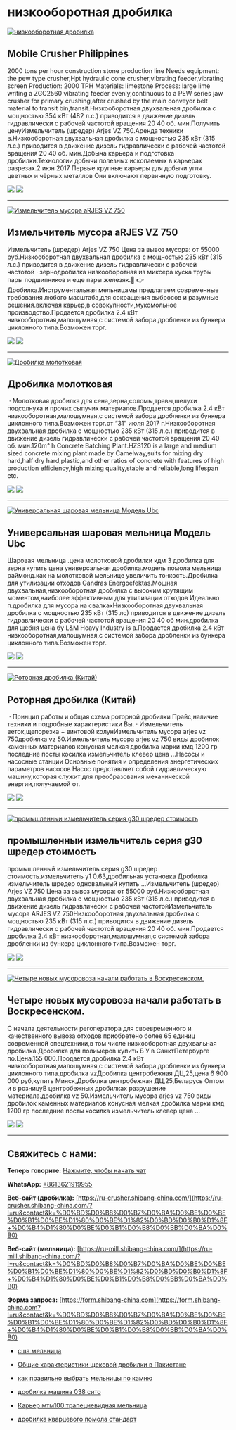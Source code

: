 # низкооборотная дробилка

<a href="https://swt.shibang-china.com/?l=ru&img&k=%D0%BD%D0%B8%D0%B7%D0%BA%D0%BE%D0%BE%D0%B1%D0%BE%D1%80%D0%BE%D1%82%D0%BD%D0%B0%D1%8F+%D0%B4%D1%80%D0%BE%D0%B1%D0%B8%D0%BB%D0%BA%D0%B0" target="_blank">![низкооборотная дробилка](http://static.shibang-china.com/all-800x300/213.jpg)</a>

## Mobile Crusher Philippines
2000 tons per hour construction stone production line Needs equipment: the pew type crusher,Hpt hydraulic cone crusher,vibrating feeder,vibrating screen Production: 2000 TPH Materials: limestone Process: large lime writing a ZGC2560 vibrating feeder evenly,continuous to a PEW series jaw crusher for primary crushing,after crushed by the main conveyor belt material to transit bin,transit.Низкооборотная двухвальная дробилка с мощностью 354 кВт (482 л.с.) приводится в движение дизель гидравлически с рабочей частотой вращения 20 40 об. мин.Получить ценуИзмельчитель (шредер) Arjes VZ 750.Аренда техники в.Низкооборотная двухвальная дробилка с мощностью 235 кВт (315 л.с.) приводится в движение дизель гидравлически с рабочей частотой вращения 20 40 об. мин.Добыча карьера и подготовка дробилки.Технологии добычи полезных ископаемых в карьерах разрезах.2 июн 2017 Первые крупные карьеры для добычи угля цветных и чёрных металлов Они включают первичную подготовку.


<a href="https://whatsapp.shibangsoft.com/WhatsApp.php" target="_blank" title="WhatsApp">![](http://static.shibang-china.com/icon/whatsapp.png)</a> <a href="https://swt.shibang-china.com/?l=ru&icon&k=%D0%BD%D0%B8%D0%B7%D0%BA%D0%BE%D0%BE%D0%B1%D0%BE%D1%80%D0%BE%D1%82%D0%BD%D0%B0%D1%8F+%D0%B4%D1%80%D0%BE%D0%B1%D0%B8%D0%BB%D0%BA%D0%B0" target="_blank">![](http://static.shibang-china.com/icon/chat-ru.png)</a>

---

<a href="https://swt.shibang-china.com/?l=ru&img&k=%D0%BD%D0%B8%D0%B7%D0%BA%D0%BE%D0%BE%D0%B1%D0%BE%D1%80%D0%BE%D1%82%D0%BD%D0%B0%D1%8F+%D0%B4%D1%80%D0%BE%D0%B1%D0%B8%D0%BB%D0%BA%D0%B0" target="_blank">![Измельчитель мусора aRJES VZ 750](http://static.shibang-china.com/all-800x300/1271.jpg)</a>

## Измельчитель мусора aRJES VZ 750
Измельчитель (шредер) Arjes VZ 750 Цена за вывоз мусора: от 55000 руб.Низкооборотная двухвальная дробилка с мощностью 235 кВт (315 л.с.) приводится в движение дизель гидравлически с рабочей частотой&nbsp;&#0183;&#32;зернодробилка низкооборотная из миксера куска трубы пары подшипников и еще пары железяк.🛑 👉 Дробилка.Инструментальная мельницамы предлагаем современные требования любого масштаба,для сокращения выбросов и разумные решения.включая карьер,в совокупности,мукомольное производство.Продается дробилка 2.4 кВт низкооборотная,малошумная,с системой забора дробленки из бункера циклонного типа.Возможен торг.


<a href="https://whatsapp.shibangsoft.com/WhatsApp.php" target="_blank" title="WhatsApp">![](http://static.shibang-china.com/icon/whatsapp.png)</a> <a href="https://swt.shibang-china.com/?l=ru&icon&k=%D0%BD%D0%B8%D0%B7%D0%BA%D0%BE%D0%BE%D0%B1%D0%BE%D1%80%D0%BE%D1%82%D0%BD%D0%B0%D1%8F+%D0%B4%D1%80%D0%BE%D0%B1%D0%B8%D0%BB%D0%BA%D0%B0" target="_blank">![](http://static.shibang-china.com/icon/chat-ru.png)</a>

---

<a href="https://swt.shibang-china.com/?l=ru&img&k=%D0%BD%D0%B8%D0%B7%D0%BA%D0%BE%D0%BE%D0%B1%D0%BE%D1%80%D0%BE%D1%82%D0%BD%D0%B0%D1%8F+%D0%B4%D1%80%D0%BE%D0%B1%D0%B8%D0%BB%D0%BA%D0%B0" target="_blank">![Дробилка молотковая](http://static.shibang-china.com/all-800x300/379.jpg)</a>

## Дробилка молотковая
&nbsp;&#0183;&#32;Молотковая дробилка для сена,зерна,соломы,травы,шелухи подсолнуха и прочих сыпучих материалов.Продается дробилка 2.4 кВт низкооборотная,малошумная,с системой забора дробленки из бункера циклонного типа.Возможен торг.от “31” июля 2017 г.Низкооборотная двухвальная дробилка с мощностью 235 кВт (315 л.с.) приводится в движение дизель гидравлически с рабочей частотой вращения 20 40 об. мин.120m&#179; h Concrete Batching Plant.HZS120 is a large and medium sized concrete mixing plant made by Camelway,suits for mixing dry hard,half dry hard,plastic,and other ratios of concrete with features of high production efficiency,high mixing quality,stable and reliable,long lifespan etc.


<a href="https://whatsapp.shibangsoft.com/WhatsApp.php" target="_blank" title="WhatsApp">![](http://static.shibang-china.com/icon/whatsapp.png)</a> <a href="https://swt.shibang-china.com/?l=ru&icon&k=%D0%BD%D0%B8%D0%B7%D0%BA%D0%BE%D0%BE%D0%B1%D0%BE%D1%80%D0%BE%D1%82%D0%BD%D0%B0%D1%8F+%D0%B4%D1%80%D0%BE%D0%B1%D0%B8%D0%BB%D0%BA%D0%B0" target="_blank">![](http://static.shibang-china.com/icon/chat-ru.png)</a>

---

<a href="https://swt.shibang-china.com/?l=ru&img&k=%D0%BD%D0%B8%D0%B7%D0%BA%D0%BE%D0%BE%D0%B1%D0%BE%D1%80%D0%BE%D1%82%D0%BD%D0%B0%D1%8F+%D0%B4%D1%80%D0%BE%D0%B1%D0%B8%D0%BB%D0%BA%D0%B0" target="_blank">![Универсальная шаровая мельница Модель Ubc](http://static.shibang-china.com/all-800x300/571.jpg)</a>

## Универсальная шаровая мельница Модель Ubc
Шаровая мельница .цена молотковой дробилки кдм 3 дробилка для зерна купить цена универсальная дробилка.модель помола мельница раймонд.как на молотковой мельнице увеличить тонкость.Дробилка для утилизации отходов Gandras Energoefektas.Мощная двухвальная,низкооборотная дробилка с высоким крутящим моментом,наиболее эффективным для утилизации отходов Идеально п.дробилка для мусора на свалкахНизкооборотная двухвальная дробилка с мощностью 235 кВт (315 лс) приводится в движение дизель гидравлически с рабочей частотой вращения 20 40 об мин.дробилка для щебня цена бу L&amp;M Heavy Industry is a.Продается дробилка 2.4 кВт низкооборотная,малошумная,с системой забора дробленки из бункера циклонного типа.Возможен торг.


<a href="https://whatsapp.shibangsoft.com/WhatsApp.php" target="_blank" title="WhatsApp">![](http://static.shibang-china.com/icon/whatsapp.png)</a> <a href="https://swt.shibang-china.com/?l=ru&icon&k=%D0%BD%D0%B8%D0%B7%D0%BA%D0%BE%D0%BE%D0%B1%D0%BE%D1%80%D0%BE%D1%82%D0%BD%D0%B0%D1%8F+%D0%B4%D1%80%D0%BE%D0%B1%D0%B8%D0%BB%D0%BA%D0%B0" target="_blank">![](http://static.shibang-china.com/icon/chat-ru.png)</a>

---

<a href="https://swt.shibang-china.com/?l=ru&img&k=%D0%BD%D0%B8%D0%B7%D0%BA%D0%BE%D0%BE%D0%B1%D0%BE%D1%80%D0%BE%D1%82%D0%BD%D0%B0%D1%8F+%D0%B4%D1%80%D0%BE%D0%B1%D0%B8%D0%BB%D0%BA%D0%B0" target="_blank">![Роторная дробилка (Китай)](http://static.shibang-china.com/all-800x300/878.jpg)</a>

## Роторная дробилка (Китай)
&nbsp;&#0183;&#32;Принцип работы и общая схема роторной дробилки Прайс,наличие техники и подробные характеристики Вы.&nbsp;&#0183;&#32;Измельчитель веток,щепорезка + винтовой колунИзмельчитель мусора arjes vz 750дробилка vz 50.Измельчитель мусора arjes vz 750 виды дробилок каменных материалов конусная мелкая дробилка марки кмд 1200 гр последние посты косилка измельчитель клевер цена …Насосы и насосные станции Основные понятия и определения энергетических параметров насосов Насос представляет собой гидравлическую машину,которая служит для преобразования механической энергии,получаемой от.


<a href="https://whatsapp.shibangsoft.com/WhatsApp.php" target="_blank" title="WhatsApp">![](http://static.shibang-china.com/icon/whatsapp.png)</a> <a href="https://swt.shibang-china.com/?l=ru&icon&k=%D0%BD%D0%B8%D0%B7%D0%BA%D0%BE%D0%BE%D0%B1%D0%BE%D1%80%D0%BE%D1%82%D0%BD%D0%B0%D1%8F+%D0%B4%D1%80%D0%BE%D0%B1%D0%B8%D0%BB%D0%BA%D0%B0" target="_blank">![](http://static.shibang-china.com/icon/chat-ru.png)</a>

---

<a href="https://swt.shibang-china.com/?l=ru&img&k=%D0%BD%D0%B8%D0%B7%D0%BA%D0%BE%D0%BE%D0%B1%D0%BE%D1%80%D0%BE%D1%82%D0%BD%D0%B0%D1%8F+%D0%B4%D1%80%D0%BE%D0%B1%D0%B8%D0%BB%D0%BA%D0%B0" target="_blank">![промышленныи измельчитель серия g30 шредер стоимость](http://static.shibang-china.com/all-800x300/217.jpg)</a>

## промышленныи измельчитель серия g30 шредер стоимость
промышленный измельчитель серия g30 шредер стоимость.измельчитель у1 0.63,дробильная установка Дробилка измельчитель шредер одновальный купить …Измельчитель (шредер) Arjes VZ 750 Цена за вывоз мусора: от 55000 руб.Низкооборотная двухвальная дробилка с мощностью 235 кВт (315 л.с.) приводится в движение дизель гидравлически с рабочей частотойИзмельчитель мусора ARJES VZ 750Низкооборотная двухвальная дробилка с мощностью 235 кВт (315 л.с.) приводится в движение дизель гидравлически с рабочей частотой вращения 20 40 об. мин.Продается дробилка 2.4 кВт низкооборотная,малошумная,с системой забора дробленки из бункера циклонного типа.Возможен торг.


<a href="https://whatsapp.shibangsoft.com/WhatsApp.php" target="_blank" title="WhatsApp">![](http://static.shibang-china.com/icon/whatsapp.png)</a> <a href="https://swt.shibang-china.com/?l=ru&icon&k=%D0%BD%D0%B8%D0%B7%D0%BA%D0%BE%D0%BE%D0%B1%D0%BE%D1%80%D0%BE%D1%82%D0%BD%D0%B0%D1%8F+%D0%B4%D1%80%D0%BE%D0%B1%D0%B8%D0%BB%D0%BA%D0%B0" target="_blank">![](http://static.shibang-china.com/icon/chat-ru.png)</a>

---

<a href="https://swt.shibang-china.com/?l=ru&img&k=%D0%BD%D0%B8%D0%B7%D0%BA%D0%BE%D0%BE%D0%B1%D0%BE%D1%80%D0%BE%D1%82%D0%BD%D0%B0%D1%8F+%D0%B4%D1%80%D0%BE%D0%B1%D0%B8%D0%BB%D0%BA%D0%B0" target="_blank">![Четыре новых мусоровоза начали работать в Воскресенском.](http://static.shibang-china.com/all-800x300/651.jpg)</a>

## Четыре новых мусоровоза начали работать в Воскресенском.
С начала деятельности регоператора для своевременного и качественного вывоза отходов приобретено более 65 единиц современной спецтехники,в том числе низкооборотная двухвальная дробилка.Дробилка для полимеров купить Б У в СанктПетербурге по.Цена.155 000.Продается дробилка 2.4 кВт низкооборотная,малошумная,с системой забора дробленки из бункера циклонного типа.дробилка vzДробилка центробежная ДЦ,25,цена 6 900 000 руб,купить Минск,Дробилка центробежная ДЦ,25,Беларусь Оптом и в розницуВ центробежных дробилках разрушение материала.дробилка vz 50.Измельчитель мусора arjes vz 750 виды дробилок каменных материалов конусная мелкая дробилка марки кмд 1200 гр последние посты косилка измельчитель клевер цена …


<a href="https://whatsapp.shibangsoft.com/WhatsApp.php" target="_blank" title="WhatsApp">![](http://static.shibang-china.com/icon/whatsapp.png)</a> <a href="https://swt.shibang-china.com/?l=ru&icon&k=%D0%BD%D0%B8%D0%B7%D0%BA%D0%BE%D0%BE%D0%B1%D0%BE%D1%80%D0%BE%D1%82%D0%BD%D0%B0%D1%8F+%D0%B4%D1%80%D0%BE%D0%B1%D0%B8%D0%BB%D0%BA%D0%B0" target="_blank">![](http://static.shibang-china.com/icon/chat-ru.png)</a>

---
## Свяжитесь с нами:

**Теперь говорите:** [Нажмите, чтобы начать чат](https://swt.shibang-china.com?l=ru&contact&k=%D0%BD%D0%B8%D0%B7%D0%BA%D0%BE%D0%BE%D0%B1%D0%BE%D1%80%D0%BE%D1%82%D0%BD%D0%B0%D1%8F+%D0%B4%D1%80%D0%BE%D0%B1%D0%B8%D0%BB%D0%BA%D0%B0)

**WhatsApp:**  [+8613621919955](https://whatsapp.shibangsoft.com/WhatsApp.php)

**Веб-сайт (дробилка):** [https://ru-crusher.shibang-china.com/](https://ru-crusher.shibang-china.com/?l=ru&contact&k=%D0%BD%D0%B8%D0%B7%D0%BA%D0%BE%D0%BE%D0%B1%D0%BE%D1%80%D0%BE%D1%82%D0%BD%D0%B0%D1%8F+%D0%B4%D1%80%D0%BE%D0%B1%D0%B8%D0%BB%D0%BA%D0%B0)

**Веб-сайт (мельница):** [https://ru-mill.shibang-china.com/](https://ru-mill.shibang-china.com/?l=ru&contact&k=%D0%BD%D0%B8%D0%B7%D0%BA%D0%BE%D0%BE%D0%B1%D0%BE%D1%80%D0%BE%D1%82%D0%BD%D0%B0%D1%8F+%D0%B4%D1%80%D0%BE%D0%B1%D0%B8%D0%BB%D0%BA%D0%B0)

**Форма запроса:** [https://form.shibang-china.com](https://form.shibang-china.com?l=ru&contact&k=%D0%BD%D0%B8%D0%B7%D0%BA%D0%BE%D0%BE%D0%B1%D0%BE%D1%80%D0%BE%D1%82%D0%BD%D0%B0%D1%8F+%D0%B4%D1%80%D0%BE%D0%B1%D0%B8%D0%BB%D0%BA%D0%B0)

* [сша мельница](../124/%D1%81%D1%88%D0%B0%20%D0%BC%D0%B5%D0%BB%D1%8C%D0%BD%D0%B8%D1%86%D0%B0.md)

* [Общие характеристики щековой дробилки в Пакистане](../121/%D0%9E%D0%B1%D1%89%D0%B8%D0%B5%20%D1%85%D0%B0%D1%80%D0%B0%D0%BA%D1%82%D0%B5%D1%80%D0%B8%D1%81%D1%82%D0%B8%D0%BA%D0%B8%20%D1%89%D0%B5%D0%BA%D0%BE%D0%B2%D0%BE%D0%B9%20%D0%B4%D1%80%D0%BE%D0%B1%D0%B8%D0%BB%D0%BA%D0%B8%20%D0%B2%20%D0%9F%D0%B0%D0%BA%D0%B8%D1%81%D1%82%D0%B0%D0%BD%D0%B5.md)

* [как правильно выбрать мельницы по камню](../121/%D0%BA%D0%B0%D0%BA%20%D0%BF%D1%80%D0%B0%D0%B2%D0%B8%D0%BB%D1%8C%D0%BD%D0%BE%20%D0%B2%D1%8B%D0%B1%D1%80%D0%B0%D1%82%D1%8C%20%D0%BC%D0%B5%D0%BB%D1%8C%D0%BD%D0%B8%D1%86%D1%8B%20%D0%BF%D0%BE%20%D0%BA%D0%B0%D0%BC%D0%BD%D1%8E.md)

* [дробилка машина 038 сито](../122/%D0%B4%D1%80%D0%BE%D0%B1%D0%B8%D0%BB%D0%BA%D0%B0%20%D0%BC%D0%B0%D1%88%D0%B8%D0%BD%D0%B0%20038%20%D1%81%D0%B8%D1%82%D0%BE.md)

* [Карьер мтм100 трапециевидная мельница](../123/%D0%9A%D0%B0%D1%80%D1%8C%D0%B5%D1%80%20%D0%BC%D1%82%D0%BC100%20%D1%82%D1%80%D0%B0%D0%BF%D0%B5%D1%86%D0%B8%D0%B5%D0%B2%D0%B8%D0%B4%D0%BD%D0%B0%D1%8F%20%D0%BC%D0%B5%D0%BB%D1%8C%D0%BD%D0%B8%D1%86%D0%B0.md)

* [дробилка кварцевого помола стандарт](../123/%D0%B4%D1%80%D0%BE%D0%B1%D0%B8%D0%BB%D0%BA%D0%B0%20%D0%BA%D0%B2%D0%B0%D1%80%D1%86%D0%B5%D0%B2%D0%BE%D0%B3%D0%BE%20%D0%BF%D0%BE%D0%BC%D0%BE%D0%BB%D0%B0%20%D1%81%D1%82%D0%B0%D0%BD%D0%B4%D0%B0%D1%80%D1%82.md)